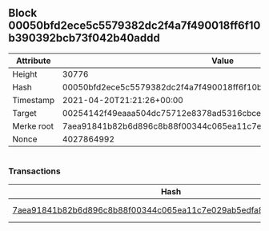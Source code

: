 ## Block 00050bfd2ece5c5579382dc2f4a7f490018ff6f10b390392bcb73f042b40addd

Attribute | Value
--- | ---
Height | 30776
Hash | 00050bfd2ece5c5579382dc2f4a7f490018ff6f10b390392bcb73f042b40addd
Timestamp | 2021-04-20T21:21:26+00:00
Target | 00254142f49eaaa504dc75712e8378ad5316cbcead634704b3734b6271167cc4
Merke root | 7aea91841b82b6d896c8b88f00344c065ea11c7e029ab5edfa83d813831ec329
Nonce | 4027864992

```

```

### Transactions

Hash | Amount
--- | ---
[7aea91841b82b6d896c8b88f00344c065ea11c7e029ab5edfa83d813831ec329](7aea91841b82b6d896c8b88f00344c065ea11c7e029ab5edfa83d813831ec329.md) | 10.00000000 SKEPTI 
